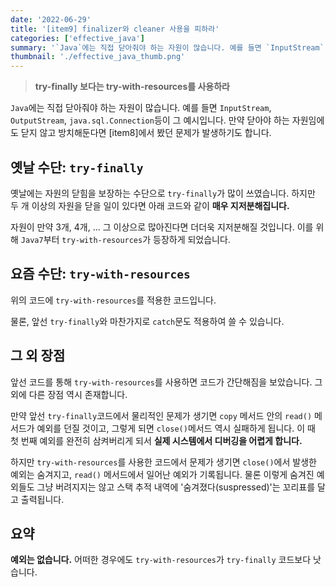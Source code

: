 ```yaml
---
date: '2022-06-29'
title: '[item9] finalizer와 cleaner 사용을 피하라'
categories: ['effective_java']
summary: '`Java`에는 직접 닫아줘야 하는 자원이 많습니다. 예를 들면 `InputStream`, `OutputStream`, `java.sql.Connection`등이 그 예시입니다.'
thumbnail: './effective_java_thumb.png'
---
```


> **try-finally 보다는 try-with-resources를 사용하라**

`Java`에는 직접 닫아줘야 하는 자원이 많습니다. 예를 들면 `InputStream`, `OutputStream`, `java.sql.Connection`등이 그 예시입니다. 만약 닫아야 하는 자원임에도 닫지 않고 방치해둔다면 [item8]에서 봤던 문제가 발생하기도 합니다.

## 옛날 수단: `try-finally`
옛날에는 자원의 닫힘을 보장하는 수단으로 `try-finally`가 많이 쓰였습니다. 하지만 두 개 이상의 자원을 닫을 일이 있다면 아래 코드와 같이 **매우 지저분해집니다.**

<script src="https://gist.github.com/gusah009/84bf80bd76b5f62a05f94a4cd6abf0e1.js"></script>

자원이 만약 3개, 4개, ... 그 이상으로 많아진다면 더더욱 지저분해질 것입니다. 이를 위해 `Java7`부터 `try-with-resources`가 등장하게 되었습니다.

## 요즘 수단: `try-with-resources`
위의 코드에 `try-with-resources`를 적용한 코드입니다.

<script src="https://gist.github.com/gusah009/88d1a1939e82ede405bd06af4a7e283e.js"></script>

물론, 앞선 `try-finally`와 마찬가지로 `catch`문도 적용하여 쓸 수 있습니다.

## 그 외 장점
앞선 코드를 통해 `try-with-resources`를 사용하면 코드가 간단해짐을 보았습니다. 그 외에 다른 장점 역시 존재합니다.

만약 앞선 `try-finally`코드에서 물리적인 문제가 생기면 `copy` 메서드 안의 `read()` 메서드가 예외를 던질 것이고, 그렇게 되면 `close()`메서드 역시 실패하게 됩니다. 이 때 첫 번째 예외를 완전히 삼켜버리게 되서 **실제 시스템에서 디버깅을 어렵게 합니다.**

하지만 `try-with-resources`를 사용한 코드에서 문제가 생기면 `close()`에서 발생한 예외는 숨겨지고, `read()` 메서드에서 일어난 예외가 기록됩니다. 물론 이렇게 숨겨진 예외들도 그냥 버려지지는 않고 스택 추적 내역에 '숨겨졌다(suspressed)'는 꼬리표를 달고 출력됩니다.

## 요약
**예외는 없습니다.** 어떠한 경우에도 `try-with-resources`가 `try-finally` 코드보다 낫습니다.